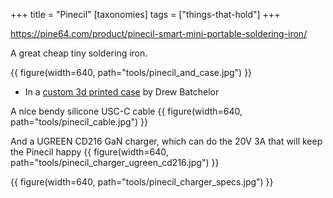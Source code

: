+++
title = "Pinecil"
[taxonomies]
tags = ["things-that-hold"]
+++

https://pine64.com/product/pinecil-smart-mini-portable-soldering-iron/

A great cheap tiny soldering iron.

{{ figure(width=640, path="tools/pinecil_and_case.jpg") }}

- In a [custom 3d printed case](https://drewbatchelor.com/portfolio/pinecil-case/) by
    Drew Batchelor
    
A nice bendy silicone USC-C cable
{{ figure(width=640, path="tools/pinecil_cable.jpg") }}

And a UGREEN CD216 GaN charger, which can do the 20V 3A that will keep the Pinecil happy
{{ figure(width=640, path="tools/pinecil_charger_ugreen_cd216.jpg") }}

{{ figure(width=640, path="tools/pinecil_charger_specs.jpg") }}
    